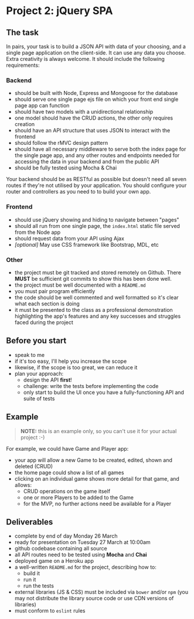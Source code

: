 # Project 2: jQuery SPA


## The task

In pairs, your task is to build a JSON API with data of your choosing, and a single page application on the client-side. It can use any data you choose. Extra creativity is always welcome. It should include the following requirements: 

### Backend
 - should be built with Node, Express and Mongoose for the database
 - should serve one single page ejs file on which your front end single page app can function
 - should have two models with a unidirectional relationship
 - one model should have the CRUD actions, the other only requires creation 
 - should have an API structure that uses JSON to interact with the frontend
 - should follow the rMVC design pattern
 - should have all necessary middleware to serve both the index page for the single page app, and any other routes and endpoints needed for accessing the data in your backend and from the public API
 - should be fully tested using Mocha & Chai

Your backend should be as RESTful as possible but doesn't need all seven routes if they're not utilised by your application. You should configure your router and controllers as you need to to build your own app.

### Frontend
 - should use jQuery showing and hiding to navigate between "pages"
 - should all run from one single page, the `index.html` static file served from the Node app
 - should request data from your API using Ajax
 - _[optional]_ May use CSS framework like Bootstrap, MDL, etc

### Other
 - the project must be git tracked and stored remotely on Github. There **MUST** be sufficient git commits to show this has been done well.
 - the project must be well documented with a `README.md`
 - you must pair program efficiently
 - the code should be well commented and well formatted so it's clear what each section is doing
 - it must be presented to the class as a professional demonstration highlighting the app's features and any key successes and struggles faced during the project

## Before you start

- speak to me
- if it's too easy, I'll help you increase the scope
- likewise, if the scope is too great, we can reduce it
- plan your approach:
    - design the API **first**!
    - challenge: write the tests before implementing the code
    - only start to build the UI once you have a fully-functioning API and suite of tests

## Example

> **NOTE:** this is an example only, so you can't use it for your actual project :-)

For example, we could have Game and Player app:

- your app will allow a new Game to be created, edited, shown and deleted (CRUD)
- the home page could show a list of all games
- clicking on an individual game shows more detail for that game, and allows:
  - CRUD operations on the game itself
  - one or more Players to be added to the Game
  - for the MVP, no further actions need be available for a Player

## Deliverables

- complete by end of day Monday 26 March
- ready for presentation on Tuesday 27 March at 10:00am
- github codebase containing all source
- all API routes need to be tested using **Mocha** and **Chai**
- deployed game on a Heroku app
- a well-written `README.md` for the project, describing how to:
    - build it
    - run it
    - run the tests
- external libraries (JS & CSS) must be included via `bower` and/or `npm` (you may not distribute the library source code or use CDN versions of libraries)
- must conform to `eslint` rules

